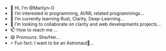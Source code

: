 - 👋 Hi, I’m @Marilyn-O
- 👀 I’m interested in programming, AI/ML related programmings...
- 🌱 I’m currently learning Rust, Clarity, Deep-Learning...
- 💞️ I’m looking to collaborate on clarity and web developments projects...
- 📫 How to reach me ...
- 😄 Pronouns: She/Her...
- ⚡ Fun fact: I want to be an Astronaut🦋...

<!---
Marilyn-O/Marilyn-O is a ✨ special ✨ repository because its `README.md` (this file) appears on your GitHub profile.
You can click the Preview link to take a look at your changes.
--->

